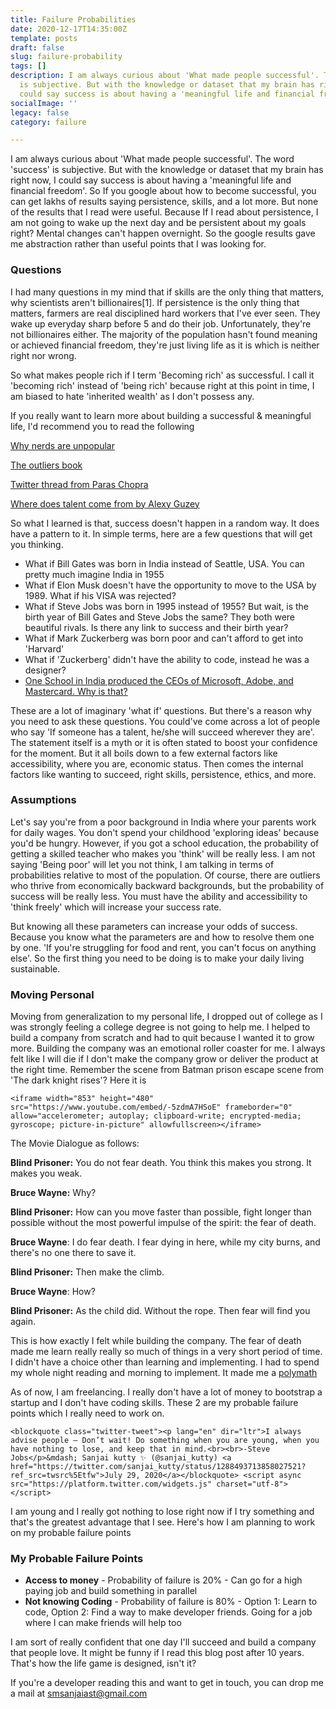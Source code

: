 ```yaml
---
title: Failure Probabilities
date: 2020-12-17T14:35:00Z
template: posts
draft: false
slug: failure-probability
tags: []
description: I am always curious about 'What made people successful'. The word 'success'
  is subjective. But with the knowledge or dataset that my brain has right now, I
  could say success is about having a 'meaningful life and financial freedom'
socialImage: ''
legacy: false
category: failure

---
```

I am always curious about 'What made people successful'. The word 'success' is subjective. But with the knowledge or dataset that my brain has right now, I could say success is about having a 'meaningful life and financial freedom'. So If you google about how to become successful, you can get lakhs of results saying persistence, skills, and a lot more. But none of the results that I read were useful. Because If I read about persistence, I am not going to wake up the next day and be persistent about my goals right? Mental changes can't happen overnight. So the google results gave me abstraction rather than useful points that I was looking for. 

### **Questions**

I had many questions in my mind that if skills are the only thing that matters, why scientists aren't billionaires\[1\]. If persistence is the only thing that matters, farmers are real disciplined hard workers that I've ever seen. They wake up everyday sharp before 5 and do their job. Unfortunately, they're not billionaires either. The majority of the population hasn't found meaning or achieved financial freedom, they're just living life as it is which is neither right nor wrong. 

So what makes people rich if I term 'Becoming rich' as successful. I call it 'becoming rich' instead of 'being rich' because right at this point in time, I am biased to hate 'inherited wealth' as I don't possess any.

If you really want to learn more about building a successful &amp; meaningful life, I'd recommend you to read the following

[Why nerds are unpopular](http://www.paulgraham.com/nerds.html) 

[The outliers book](https://www.amazon.com/Outliers-Story-Success-Malcolm-Gladwell/dp/0316017930/ref=sr_1_1?crid=3USKT86WZNFT1&amp;dchild=1&amp;keywords=outliers+malcolm+gladwell&amp;qid=1595934149&amp;sprefix=outlie%2Caps%2C435&amp;sr=8-1) 

[Twitter thread from Paras Chopra](https://twitter.com/paraschopra/status/1114118003178786816)

[Where does talent come from by Alexy Guzey](https://guzey.com/where-does-talent-come-from/)

So what I learned is that, success doesn't happen in a random way. It does have a pattern to it. In simple terms, here are a few questions that will get you thinking.

* What if Bill Gates was born in India instead of Seattle, USA. You can pretty much imagine India in 1955
* What if Elon Musk doesn't have the opportunity to move to the USA by 1989. What if his VISA was rejected? 
* What if Steve Jobs was born in 1995 instead of 1955? But wait, is the birth year of Bill Gates and Steve Jobs the same? They both were beautiful rivals. Is there any link to success and their birth year?
* What if Mark Zuckerberg was born poor and can't afford to get into 'Harvard'
* What if 'Zuckerberg' didn't have the ability to code, instead he was a designer?
* [One School in India produced the CEOs of Microsoft, Adobe, and Mastercard. Why is that?](https://www.cnbc.com/2018/04/05/one-high-school-produced-the-ceos-of-microsoft-adobe-and-mastercard.html)

These are a lot of imaginary 'what if' questions. But there's a reason why you need to ask these questions. You could've come across a lot of people who say 'If someone has a talent, he/she will succeed wherever they are'. The statement itself is a myth or it is often stated to boost your confidence for the moment. But it all boils down to a few external factors like accessibility, where you are, economic status. Then comes the internal factors like wanting to succeed, right skills, persistence, ethics, and more. 

### **Assumptions**

Let's say you're from a poor background in India where your parents work for daily wages. You don't spend your childhood 'exploring ideas' because you'd be hungry. However, if you got a school education, the probability of getting a skilled teacher who makes you 'think' will be really less. I am not saying 'Being poor' will let you not think, I am talking in terms of probabilities relative to most of the population.  Of course, there are outliers who thrive from economically backward backgrounds, but the probability of success will be really less. You must have the ability and accessibility to 'think freely' which will increase your success rate. 

But knowing all these parameters can increase your odds of success. Because you know what the parameters are and how to resolve them one by one. 'If you're struggling for food and rent, you can't focus on anything else'. So the first thing you need to be doing is to make your daily living sustainable. 

### **Moving Personal**

Moving from generalization to my personal life, I dropped out of college as I was strongly feeling a college degree is not going to help me. I helped to build a company from scratch and had to quit because I wanted it to grow more. Building the company was an emotional roller coaster for me. I always felt like I will die if I don't make the company grow or deliver the product at the right time. Remember the scene from Batman prison escape scene from 'The dark knight rises'? Here it is

    <iframe width="853" height="480" src="https://www.youtube.com/embed/-5zdmA7HSoE" frameborder="0" allow="accelerometer; autoplay; clipboard-write; encrypted-media; gyroscope; picture-in-picture" allowfullscreen></iframe>

The Movie Dialogue as follows:

**Blind Prisoner:** You do not fear death. You think this makes you strong. It makes you weak.

**Bruce Wayne:** Why?

**Blind Prisoner:** How can you move faster than possible, fight longer than possible without the most powerful impulse of the spirit: the fear of death.

**Bruce Wayne**: I do fear death. I fear dying in here, while my city burns, and there's no one there to save it.

**Blind Prisoner:** Then make the climb.

**Bruce Wayne**: How?

**Blind Prisoner:** As the child did. Without the rope. Then fear will find you again.

This is how exactly I felt while building the company. The fear of death made me learn really really so much of things in a very short period of time. I didn't have a choice other than learning and implementing. I had to spend my whole night reading and morning to implement. It made me a [polymath](https://salman.io/posts/polymath-playbook/)

As of now, I am freelancing. I really don't have a lot of money to bootstrap a startup and I don't have coding skills. These 2 are my probable failure points which I really need to work on.

    <blockquote class="twitter-tweet"><p lang="en" dir="ltr">I always advise people — Don’t wait! Do something when you are young, when you have nothing to lose, and keep that in mind.<br><br>-Steve Jobs</p>&mdash; Sanjai kutty ✨ (@sanjai_kutty) <a href="https://twitter.com/sanjai_kutty/status/1288493713858027521?ref_src=twsrc%5Etfw">July 29, 2020</a></blockquote> <script async src="https://platform.twitter.com/widgets.js" charset="utf-8"></script>

I am young and I really got nothing to lose right now if I try something and that's the greatest advantage that I see. Here's how I am planning to work on my probable failure points

### **My Probable Failure Points**

* **Access to money** - Probability of failure is 20% - Can go for a high paying job and build something in parallel
* **Not knowing Coding** - Probability of failure is 80% - Option 1: Learn to code, Option 2: Find a way to make developer friends. Going for a job where I can make friends will help too

I am sort of really confident that one day I'll succeed and build a company that people love. It might be funny if I read this blog post after 10 years. That's how the life game is designed, isn't it?

If you're a developer reading this and want to get in touch, you can drop me a mail at [smsanjaiast@gmail.com](mailto:smsanjaiast@gmail.com)